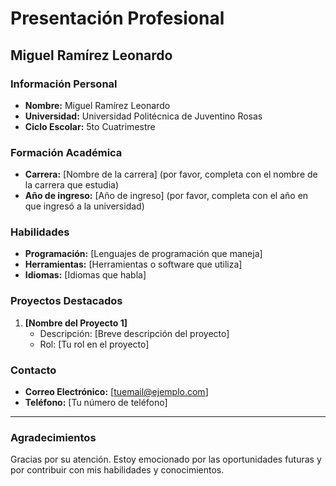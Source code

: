 # Presentación Profesional

## Miguel Ramírez Leonardo

### Información Personal
- **Nombre:** Miguel Ramírez Leonardo
- **Universidad:** Universidad Politécnica de Juventino Rosas
- **Ciclo Escolar:** 5to Cuatrimestre

### Formación Académica
- **Carrera:** [Nombre de la carrera] (por favor, completa con el nombre de la carrera que estudia)
- **Año de ingreso:** [Año de ingreso] (por favor, completa con el año en que ingresó a la universidad)

### Habilidades
- **Programación:** [Lenguajes de programación que maneja]
- **Herramientas:** [Herramientas o software que utiliza]
- **Idiomas:** [Idiomas que habla]

### Proyectos Destacados
1. **[Nombre del Proyecto 1]**
   - Descripción: [Breve descripción del proyecto]
   - Rol: [Tu rol en el proyecto]


### Contacto
- **Correo Electrónico:** [tuemail@ejemplo.com]
- **Teléfono:** [Tu número de teléfono]

---

### Agradecimientos
Gracias por su atención. Estoy emocionado por las oportunidades futuras y por contribuir con mis habilidades y conocimientos.

